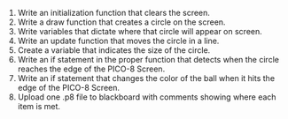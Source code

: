 1. Write an initialization function that clears the screen. 
2. Write a draw function that creates a circle on the screen.
3. Write variables that dictate where that circle will appear on screen.
3. Write an update function that moves the circle in a line. 
3. Create a variable that indicates the size of the circle.
4. Write an if statement in the proper function that detects when the circle reaches the edge of the PICO-8 Screen.
4. Write an if statement that changes the color of the ball when it hits the edge of the PICO-8 Screen.
5. Upload one .p8 file to blackboard with comments showing where each item is met.

